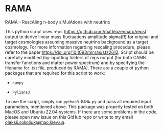 # RAMA
RAMA - RescAling n-body siMulAtions with neutrino

This python script uses reps (https://github.com/matteozennaro/reps) output to derive linear mass fluctuations amplitude sigma(R) for original and 
target cosmologies assuming massive neutrino background as a target cosmology. For more information regarding 
rescaling procedure, please refer to the paper https://doi.org/10.1093/mnras/stz2612. Script should be carefully 
modified (by inputting folders of reps output (for both CAMB transfer functions and matter power spectrum) and by specifying the filename for .txt file, produced by RAMA). There are a couple of python packages that are required for this script to work:
- `numpy`
+ `Pylians3`

To use the script, simply run `python3 RAMA.py` and pass all required input parameters, mentioned above. This package was properly tested on both MacOS and Ubuntu 22.04 systems. If there are some problems in the code, please open new issue on this GitHub repo or write to my email oleksii.sokoliuk@mao.kiev.ua.
